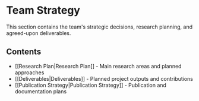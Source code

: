 # Team Strategy

This section contains the team's strategic decisions, research planning, and agreed-upon deliverables.

## Contents

- [[Research Plan|Research Plan]] - Main research areas and planned approaches
- [[Deliverables|Deliverables]] - Planned project outputs and contributions
- [[Publication Strategy|Publication Strategy]] - Publication and documentation plans
